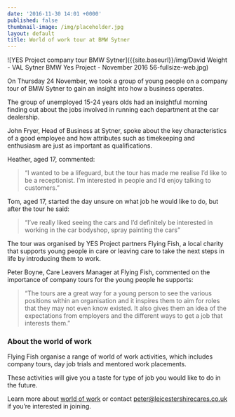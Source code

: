 ```yaml
---
date: '2016-11-30 14:01 +0000'
published: false
thumbnail-image: /img/placeholder.jpg
layout: default
title: World of work tour at BMW Sytner
---
```


![YES Project company tour BMW Sytner]({{site.baseurl}}/img/David Weight - VAL Sytner BMW Yes Project - November 2016 56-fullsize-web.jpg)


On Thursday 24 November, we took a group of young people on a company tour of BMW Sytner to gain an insight into how a business operates.

The group of unemployed 15-24 years olds had an insightful morning finding out about the jobs involved in running each department at the car dealership.

John Fryer, Head of Business at Sytner, spoke about the key characteristics of a good employee and how attributes such as timekeeping and enthusiasm are just as important as qualifications.

Heather, aged 17, commented:
> “I wanted to be a lifeguard, but the tour has made me realise I’d like to be a receptionist. I’m interested in people and I’d enjoy talking to customers.”

Tom, aged 17, started the day unsure on what job he would like to do, but after the tour he said:
> “I’ve really liked seeing the cars and I’d definitely be interested in working in the car bodyshop, spray painting the cars”

The tour was organised by YES Project partners Flying Fish, a local charity that supports young people in care or leaving care to take the next steps in life by introducing them to work.

Peter Boyne, Care Leavers Manager at Flying Fish, commented on the importance of company tours for the young people he supports:

> “The tours are a great way for a young person to see the various positions within an organisation and it inspires them to aim for roles that they may not even know existed. It also gives them an idea of the expectations from employers and the different ways to get a job that interests them.”

### About the world of work

Flying Fish organise a range of world of work activities, which includes company tours, day job trials and mentored work placements. 

These activities will give you a taste for type of job you would like to do in the future.

Learn more about [world of work](http://www.yesproject.org/what-you-can-do/explore-the-world-of-work/) or contact [peter@leicestershirecares.co.uk]() if you’re interested in joining.
